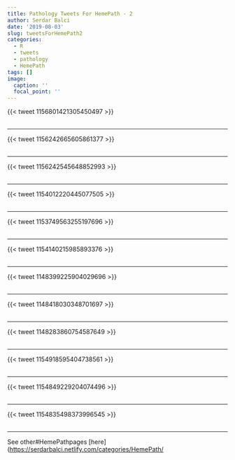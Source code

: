 ```yaml
---
title: Pathology Tweets For HemePath - 2
author: Serdar Balci
date: '2019-08-03'
slug: tweetsForHemePath2
categories:
  - R
  - tweets
  - pathology
  - HemePath
tags: []
image:
  caption: ''
  focal_point: ''
---
```



{{< tweet 1156801421305450497 >}}
<br>
<br>
<hr>
{{< tweet 1156242665605861377 >}}
<br>
<br>
<hr>
{{< tweet 1156242545648852993 >}}
<br>
<br>
<hr>
{{< tweet 1154012220445077505 >}}
<br>
<br>
<hr>
{{< tweet 1153749563255197696 >}}
<br>
<br>
<hr>
{{< tweet 1154140215985893376 >}}
<br>
<br>
<hr>
{{< tweet 1148399225904029696 >}}
<br>
<br>
<hr>
{{< tweet 1148418030348701697 >}}
<br>
<br>
<hr>
{{< tweet 1148283860754587649 >}}
<br>
<br>
<hr>
{{< tweet 1154918595404738561 >}}
<br>
<br>
<hr>
{{< tweet 1154849229204074496 >}}
<br>
<br>
<hr>
{{< tweet 1154835498373996545 >}}
<br>
<br>
<hr>


See other#HemePathpages [here](https://serdarbalci.netlify.com/categories/HemePath/
